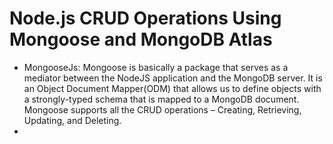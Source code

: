 # Node.js CRUD Operations Using Mongoose and MongoDB Atlas
- MongooseJs: Mongoose is basically a package that serves as a mediator between the NodeJS application and the MongoDB server. It is an Object Document Mapper(ODM) that allows us to define objects with a strongly-typed schema that is mapped to a MongoDB document. Mongoose supports all the CRUD operations – Creating, Retrieving, Updating, and Deleting.
- 